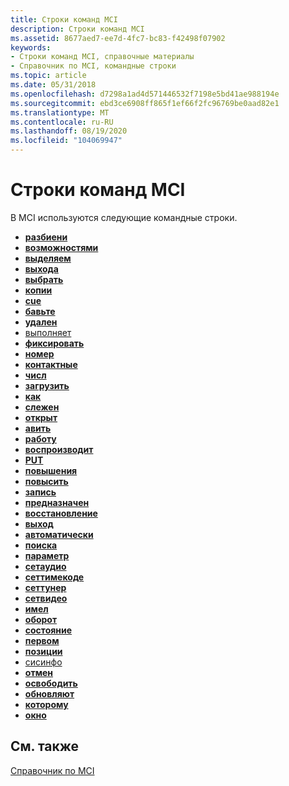 ```yaml
---
title: Строки команд MCI
description: Строки команд MCI
ms.assetid: 8677aed7-ee7d-4fc7-bc83-f42498f07902
keywords:
- Строки команд MCI, справочные материалы
- Справочник по MCI, командные строки
ms.topic: article
ms.date: 05/31/2018
ms.openlocfilehash: d7298a1ad4d571446532f7198e5bd41ae988194e
ms.sourcegitcommit: ebd3ce6908ff865f1ef66f2fc96769be0aad82e1
ms.translationtype: MT
ms.contentlocale: ru-RU
ms.lasthandoff: 08/19/2020
ms.locfileid: "104069947"
---
```

# <a name="mci-command-strings"></a>Строки команд MCI

В MCI используются следующие командные строки.

-   [**разбиени**](break.md)
-   [**возможностями**](capability.md)
-   [**выделяем**](capture.md)
-   [**выхода**](close.md)
-   [**выбрать**](configure.md)
-   [**копии**](copy.md)
-   [**cue**](cue.md)
-   [**бавьте**](cut.md)
-   [**удален**](delete.md)
-   [выполняет](escape.md)
-   [**фиксировать**](freeze.md)
-   [**номер**](./windows-multimedia-start-page.md)
-   [**контактные**](info.md)
-   [**числ**](list.md)
-   [**загрузить**](load.md)
-   [**как**](mark.md)
-   [**слежен**](monitor.md)
-   [**открыт**](open.md)
-   [**авить**](paste.md)
-   [**работу**](pause.md)
-   [**воспроизводит**](play.md)
-   [**PUT**](put.md)
-   [**повышения**](quality.md)
-   [**повысить**](realize.md)
-   [**запись**](record.md)
-   [**предназначен**](reserve.md)
-   [**восстановление**](restore.md)
-   [**выход**](resume.md)
-   [**автоматически**](save.md)
-   [**поиска**](seek.md)
-   [**параметр**](set.md)
-   [**сетаудио**](setaudio.md)
-   [**сеттимекоде**](settimecode.md)
-   [**сеттунер**](settuner.md)
-   [**сетвидео**](setvideo.md)
-   [**имел**](signal.md)
-   [**оборот**](spin.md)
-   [**состояние**](status.md)
-   [**первом**](step.md)
-   [**позиции**](stop.md)
-   [сисинфо](sysinfo.md)
-   [**отмен**](undo.md)
-   [**освободить**](unfreeze.md)
-   [**обновляют**](update.md)
-   [**которому**](where.md)
-   [**окно**](window.md)

## <a name="related-topics"></a>См. также

<dl> <dt>

[Справочник по MCI](mci-reference.md)
</dt> </dl>

 

 